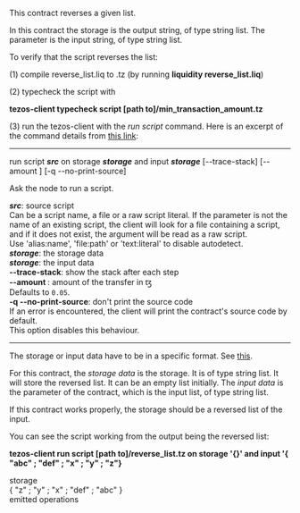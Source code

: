 This contract reverses a given list.

In this contract the storage is the output string, of type string list. The parameter is the input string, of type string list.

To verify that the script reverses the list:

(1) compile reverse_list.liq to .tz (by running **liquidity reverse_list.liq**)

(2) typecheck the script with

**tezos-client typecheck script [path to]/min_transaction_amount.tz**

(3) run the tezos-client with the *run script* command.  Here is an excerpt of the command details from [this link](https://tezos.gitlab.io/alphanet/api/cli-commands.html#client-manual):

-----------------------------------------------------

run script ***src*** on storage ***storage*** and input ***storage*** [--trace-stack] [--amount <amount>] [-q --no-print-source]  

Ask the node to run a script.  

***src***: source script  
  Can be a script name, a file or a raw script literal. If the parameter is
  not the name of an existing script, the client will look for a file
  containing a script, and if it does not exist, the argument will be read as
  a raw script.  
  Use 'alias:name', 'file:path' or 'text:literal' to disable autodetect.  
***storage***: the storage data  
***storage***: the input data  
**--trace-stack**: show the stack after each step  
**--amount <amount>**: amount of the transfer in ꜩ  
  Defaults to `0.05`.  
**-q --no-print-source**: don't print the source code  
  If an error is encountered, the client will print the contract's source
  code by default.  
  This option disables this behaviour.  

-------------------------------------------------------

The storage or input data have to be in a specific format.  See [this](https://github.com/cryptiumlabs/smarter-contracts/blob/master/liquidity/examples/tezos-clients-data-format.md).

For this contract, the *storage data* is the storage.  It is of type string list.  It will store the reversed list.  It can be an empty list initially.  The *input data* is the parameter of the contract, which is the input list, of type string list.      

If this contract works properly, the storage should be a reversed list of the input.

You can see the script working from the output being the reversed list:

**tezos-client run script [path to]/reverse_list.tz on storage '{}' and input '{ "abc" ; "def" ; "x" ; "y" ; "z"}**  

storage  
  { "z" ; "y" ; "x" ; "def" ; "abc" }  
emitted operations  
